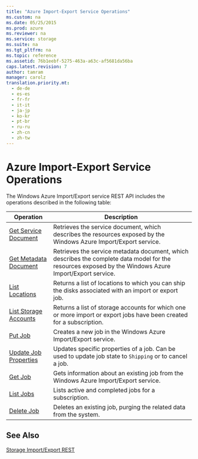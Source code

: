 ```yaml
---
title: "Azure Import-Export Service Operations"
ms.custom: na
ms.date: 05/25/2015
ms.prod: azure
ms.reviewer: na
ms.service: storage
ms.suite: na
ms.tgt_pltfrm: na
ms.topic: reference
ms.assetid: 76b1eebf-5275-463a-a63c-af5681da56ba
caps.latest.revision: 7
author: tamram
manager: carolz
translation.priority.mt: 
  - de-de
  - es-es
  - fr-fr
  - it-it
  - ja-jp
  - ko-kr
  - pt-br
  - ru-ru
  - zh-cn
  - zh-tw
---
```

# Azure Import-Export Service Operations
The Windows Azure Import/Export service REST API includes the operations described in the following table:  
  
|Operation|Description|  
|---------------|-----------------|  
|[Get Service Document](../StorageImportExportREST/Get-Service-Document.md)|Retrieves the service document, which describes the resources exposed by the Windows Azure Import/Export service.|  
|[Get Metadata Document](../StorageImportExportREST/Get-Metadata-Document.md)|Retrieves the service metadata document, which describes the complete data model for the resources exposed by the Windows Azure Import/Export service.|  
|[List Locations](../StorageImportExportREST/List-Locations2.md)|Returns a list of locations to which you can ship the disks associated with an import or export job.|  
|[List Storage Accounts](../StorageImportExportREST/List-Storage-Accounts2.md)|Returns a list of storage accounts for which one or more import or export jobs have been created for a subscription.|  
|[Put Job](../StorageImportExportREST/Put-Job.md)|Creates a new job in the Windows Azure Import/Export service.|  
|[Update Job Properties](../StorageImportExportREST/Update-Job-Properties.md)|Updates specific properties of a job. Can be used to update job state to `Shipping` or to cancel a job.|  
|[Get Job](../StorageImportExportREST/Get-Job3.md)|Gets information about an existing job from the Windows Azure Import/Export service.|  
|[List Jobs](../StorageImportExportREST/List-Jobs3.md)|Lists active and completed jobs for a subscription.|  
|[Delete Job](../StorageImportExportREST/Delete-Job1.md)|Deletes an existing job, purging the related data from the system.|  
  
## See Also  
 [Storage Import/Export REST](../StorageImportExportREST/Storage-Import-Export-Service-REST-API-Reference.md)